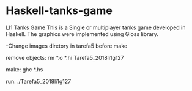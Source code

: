 # Haskell-tanks-game
LI1 Tanks Game
This is a Single or multiplayer tanks game developed in Haskell. The graphics were implemented using Gloss library.


-Change images diretory in tarefa5 before make

remove objects:
  rm *.o *.hi Tarefa5_2018li1g127
  
make:
  ghc *.hs
  
run:
  ./Tarefa5_2018li1g127
